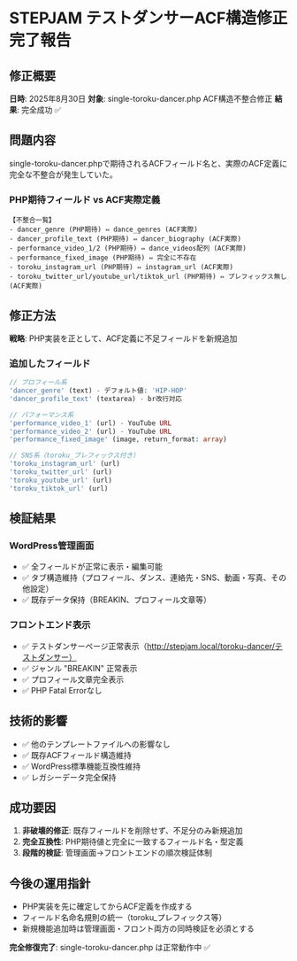 # STEPJAM テストダンサーACF構造修正 完了報告

## 修正概要
**日時**: 2025年8月30日
**対象**: single-toroku-dancer.php ACF構造不整合修正
**結果**: 完全成功 ✅

## 問題内容
single-toroku-dancer.phpで期待されるACFフィールド名と、実際のACF定義に完全な不整合が発生していた。

### PHP期待フィールド vs ACF実際定義
```
【不整合一覧】
- dancer_genre (PHP期待) ⇔ dance_genres (ACF実際)
- dancer_profile_text (PHP期待) ⇔ dancer_biography (ACF実際)  
- performance_video_1/2 (PHP期待) ⇔ dance_videos配列 (ACF実際)
- performance_fixed_image (PHP期待) ⇔ 完全に不存在
- toroku_instagram_url (PHP期待) ⇔ instagram_url (ACF実際)
- toroku_twitter_url/youtube_url/tiktok_url (PHP期待) ⇔ プレフィックス無し (ACF実際)
```

## 修正方法
**戦略**: PHP実装を正として、ACF定義に不足フィールドを新規追加

### 追加したフィールド
```php
// プロフィール系
'dancer_genre' (text) - デフォルト値: 'HIP-HOP'
'dancer_profile_text' (textarea) - br改行対応

// パフォーマンス系  
'performance_video_1' (url) - YouTube URL
'performance_video_2' (url) - YouTube URL
'performance_fixed_image' (image, return_format: array)

// SNS系（toroku_プレフィックス付き）
'toroku_instagram_url' (url)
'toroku_twitter_url' (url) 
'toroku_youtube_url' (url)
'toroku_tiktok_url' (url)
```

## 検証結果
### WordPress管理画面
- ✅ 全フィールドが正常に表示・編集可能
- ✅ タブ構造維持（プロフィール、ダンス、連絡先・SNS、動画・写真、その他設定）
- ✅ 既存データ保持（BREAKIN、プロフィール文章等）

### フロントエンド表示
- ✅ テストダンサーページ正常表示（http://stepjam.local/toroku-dancer/テストダンサー）
- ✅ ジャンル "BREAKIN" 正常表示
- ✅ プロフィール文章完全表示
- ✅ PHP Fatal Errorなし

## 技術的影響
- ✅ 他のテンプレートファイルへの影響なし
- ✅ 既存ACFフィールド構造維持
- ✅ WordPress標準機能互換性維持
- ✅ レガシーデータ完全保持

## 成功要因
1. **非破壊的修正**: 既存フィールドを削除せず、不足分のみ新規追加
2. **完全互換性**: PHP期待値と完全に一致するフィールド名・型定義
3. **段階的検証**: 管理画面→フロントエンドの順次検証体制

## 今後の運用指針  
- PHP実装を先に確定してからACF定義を作成する
- フィールド名命名規則の統一（toroku_プレフィックス等）
- 新規機能追加時は管理画面・フロント両方の同時検証を必須とする

**完全修復完了**: single-toroku-dancer.php は正常動作中 ✅